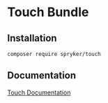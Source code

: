 # Touch Bundle

## Installation

```
composer require spryker/touch
```

## Documentation

[Touch Documentation](https://spryker.github.io/touch/index.html)
